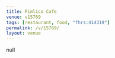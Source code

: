 ```yaml
---
title: Pimlico Cafe
venue: v15769
tags: [restaurant, food, "fhrs:414319"]
permalink: /v/15769/
layout: venue
---
```

null